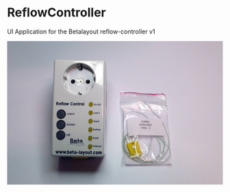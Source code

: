 # ReflowController
UI Application for the Betalayout reflow-controller v1 

![Image of Reflow-Controller](https://github.com/messi1/ReflowController/blob/master/docs/reflow-controller.jpg)

